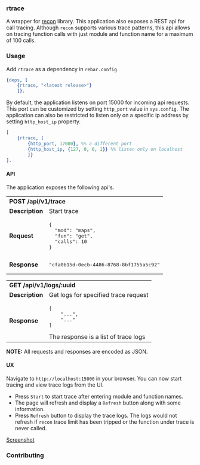### rtrace
A wrapper for [recon](https://github.com/ferd/recon/) library. This application also exposes a REST api for call tracing. Although `recon` supports various trace patterns, this api allows on tracing function calls with just module and function name for a maximum of 100 calls.

### Usage
Add `rtrace` as a dependency in `rebar.config`
```erlang
{deps, [
	{rtrace, "<latest release>"}
	]}.
```

By default, the application listens on port 15000 for incoming api requests. This port can be customized by setting `http_port` value in `sys.config`. The application can also be restricted to listen only on a specific ip address by setting `http_host_ip` property.
```erlang
[
	{rtrace, [
		{http_port, 17000}, %% a different port
		{http_host_ip, {127, 0, 0, 1}} %% listen only on localhost
		]}
].
```

#### API
The application exposes the following api's.
<table>
  <tr><td colspan="2"><strong>POST /api/v1/trace</strong></td></tr>

  <tr>
    <td><strong>Description</strong></td>
	<td>Start trace</td>
  </tr>
  <tr>
	<td><strong>Request</strong></td>
	<td>
<pre>
{
  "mod": "maps",
  "fun": "get",
  "calls": 10
}
</pre>
	</td>
  </tr>
  <tr>
	<td><strong>Response</strong></td>
	<td>
<pre>
"cfa0b15d-0ecb-4486-8768-8bf1755a5c92"
</pre>
	</td>
  </tr>
</table>

<table>
  <tr><td colspan="2"><strong>GET /api/v1/logs/:uuid</strong></td></tr>

  <tr>
    <td><strong>Description</strong></td>
	<td>Get logs for specified trace request</td>
  </tr>
  <tr>
	<td><strong>Response</strong></td>
	<td>
<pre>
[
	"...",
	"..."
]
</pre>
The response is a list of trace logs
	</td>
  </tr>
</table>

**NOTE:** All requests and responses are encoded as JSON.

#### UX
Navigate to `http://localhost:15000` in your browser. You can now start tracing and view trace logs from the UI.
- Press `Start` to start trace after entering module and function names.
- The page will refresh and display a `Refresh` button along with some information.
- Press `Refresh` button to display the trace logs. The logs would not refresh if `recon` trace limit has been tripped or the function under trace is never called.

[Screenshot](https://raw.githubusercontent.com/drvspw/rtrace/blobs/rtrace.png)

### Contributing
